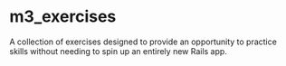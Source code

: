 # m3_exercises

A collection of exercises designed to provide an opportunity to practice skills without needing to spin up an entirely new Rails app.
